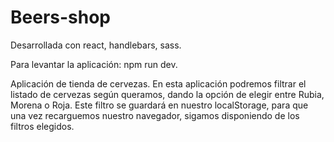 # Beers-shop
Desarrollada con react, handlebars, sass.

Para levantar la aplicación: npm run dev.

Aplicación de tienda de cervezas. En esta aplicación podremos filtrar el listado de cervezas según queramos, dando la opción de elegir entre Rubia, Morena o Roja. Este filtro se guardará en nuestro localStorage, para que una vez recarguemos nuestro navegador, sigamos disponiendo de los filtros elegidos.
